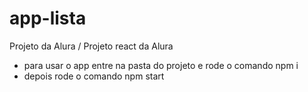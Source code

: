 # app-lista
Projeto da Alura / Projeto react da Alura

* para usar o app entre na pasta do projeto e rode o comando npm i
* depois rode o comando npm start

